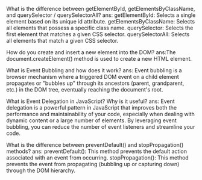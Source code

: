 What is the difference between getElementById, getElementsByClassName, and querySelector / querySelectorAll?
ans: getElementById: Selects a single element based on its unique id attribute. getElementsByClassName: Selects all elements that possess a specific class name. 
querySelector: Selects the first element that matches a given CSS selector. querySelectorAll: Selects all elements that match a given CSS selector.

How do you create and insert a new element into the DOM?
ans:The document.createElement() method is used to create a new HTML element.

What is Event Bubbling and how does it work?
ans: Event bubbling is a browser mechanism where a triggered DOM event on a child element propagates or "bubbles up" through its ancestors (parent, grandparent, etc.) 
in the DOM tree, eventually reaching the document's root.

What is Event Delegation in JavaScript? Why is it useful?
ans: Event delegation is a powerful pattern in JavaScript that improves both the performance and maintainability of your code, especially when dealing with dynamic content or 
a large number of elements. By leveraging event bubbling, you can reduce the number of event listeners and streamline your code.

What is the difference between preventDefault() and stopPropagation() methods?
ans: preventDefault(): This method prevents the default action associated with an event from occurring.
stopPropagation(): This method prevents the event from propagating (bubbling up or capturing down) through the DOM hierarchy.
